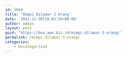 ```yaml
---
id: 5666
title: 'Mimpi Dilamar 3 Orang'
date: '2022-11-30T18:03:35+00:00'
author: admin
layout: post
guid: 'https://bos.awn.biz.id/mimpi-dilamar-3-orang/'
permalink: /mimpi-dilamar-3-orang/
categories:
    - Uncategorized
---
```


